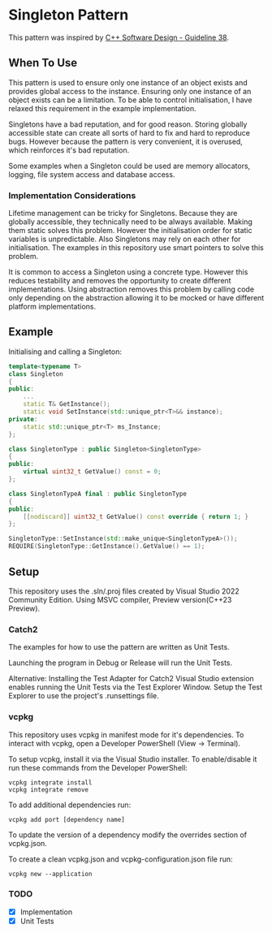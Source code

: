 # Singleton Pattern

This pattern was inspired by [C++ Software Design - Guideline 38](https://www.oreilly.com/library/view/c-software-design/9781098113155/).

## When To Use

This pattern is used to ensure only one instance of an object exists and provides global access to the instance. Ensuring only one instance of an object exists can be a limitation. To be able to control initialisation, I have relaxed this requirement in the example implementation. 

Singletons have a bad reputation, and for good reason. Storing globally accessible state can create all sorts of hard to fix and hard to reproduce bugs. However because the pattern is very convenient, it is overused, which reinforces it's bad reputation.

Some examples when a Singleton could be used are memory allocators, logging, file system access and database access.

### Implementation Considerations

Lifetime management can be tricky for Singletons. Because they are globally accessible, they technically need to be always available. Making them static solves this problem. However the initialisation order for static variables is unpredictable. Also Singletons may rely on each other for initialisation. The examples in this repository use smart pointers to solve this problem.

It is common to access a Singleton using a concrete type. However this reduces testability and removes the opportunity to create different implementations. Using abstraction removes this problem by calling code only depending on the abstraction allowing it to be mocked or have different platform implementations.

## Example

Initialising and calling a Singleton:

```cpp
template<typename T>
class Singleton
{
public:
    ...
    static T& GetInstance();
    static void SetInstance(std::unique_ptr<T>&& instance);
private:
    static std::unique_ptr<T> ms_Instance;
};

class SingletonType : public Singleton<SingletonType>
{
public:
    virtual uint32_t GetValue() const = 0;
};

class SingletonTypeA final : public SingletonType
{
public:
    [[nodiscard]] uint32_t GetValue() const override { return 1; }
};

SingletonType::SetInstance(std::make_unique<SingletonTypeA>());
REQUIRE(SingletonType::GetInstance().GetValue() == 1);
```

## Setup

This repository uses the .sln/.proj files created by Visual Studio 2022 Community Edition.
Using MSVC compiler, Preview version(C++23 Preview). 

### Catch2
The examples for how to use the pattern are written as Unit Tests.

Launching the program in Debug or Release will run the Unit Tests.

Alternative:
Installing the Test Adapter for Catch2 Visual Studio extension enables running the Unit Tests via the Test Explorer Window. Setup the Test Explorer to use the project's .runsettings file.

### vcpkg
This repository uses vcpkg in manifest mode for it's dependencies. To interact with vcpkg, open a Developer PowerShell (View -> Terminal).

To setup vcpkg, install it via the Visual Studio installer. To enable/disable it run these commands from the Developer PowerShell:
```
vcpkg integrate install
vcpkg integrate remove
```

To add additional dependencies run:
```
vcpkg add port [dependency name]
```

To update the version of a dependency modify the overrides section of vcpkg.json. 

To create a clean vcpkg.json and vcpkg-configuration.json file run:
```
vcpkg new --application
```

### TODO
- [x] Implementation
- [x] Unit Tests
